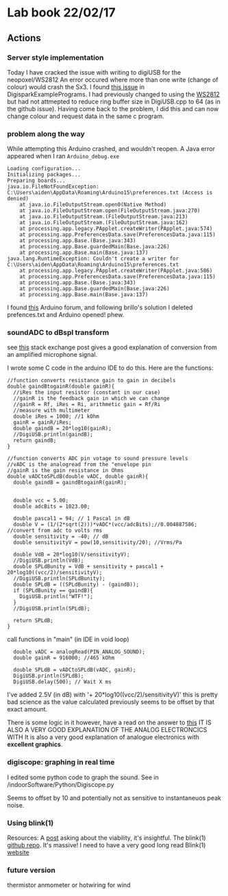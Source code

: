 # Lab book 22/02/17

## Actions
### Server style implementation
Today I have cracked the issue with writing to digiUSB for the neopoxel/WS2812
An error occured where more than one write (change of colour) would crash the Sx3.
I found [this issue](https://github.com/digistump/DigisparkExamplePrograms/issues/4) in DigisparkExamplePrograms.
I had previously changed to using the [WS2812](https://github.com/cpldcpu/light_ws2812/tree/master/light_ws2812_Arduino) but had not attmepted to reduce ring buffer size in DigiUSB.cpp to 64 (as in the github issue).
Having come back to the problem, I did this and can now change colour and request data in the same c program.


### problem along the way
While attempting this Arduino crashed, and wouldn't reopen. 
A Java error appeared when I ran `Arduino_debug.exe`
```
Loading configuration...
Initializing packages...
Preparing boards...
java.io.FileNotFoundException: C:\Users\aiden\AppData\Roaming\Arduino15\preferences.txt (Access is denied)
    at java.io.FileOutputStream.open0(Native Method)
    at java.io.FileOutputStream.open(FileOutputStream.java:270)
    at java.io.FileOutputStream.(FileOutputStream.java:213)
    at java.io.FileOutputStream.(FileOutputStream.java:162)
    at processing.app.legacy.PApplet.createWriter(PApplet.java:574)
    at processing.app.PreferencesData.save(PreferencesData.java:115)
    at processing.app.Base.(Base.java:343)
    at processing.app.Base.guardedMain(Base.java:226)
    at processing.app.Base.main(Base.java:137)
java.lang.RuntimeException: Couldn't create a writer for C:\Users\aiden\AppData\Roaming\Arduino15\preferences.txt
    at processing.app.legacy.PApplet.createWriter(PApplet.java:586)
    at processing.app.PreferencesData.save(PreferencesData.java:115)
    at processing.app.Base.(Base.java:343)
    at processing.app.Base.guardedMain(Base.java:226)
    at processing.app.Base.main(Base.java:137)
```

I found [this](https://forum.arduino.cc/index.php?topic=167553.60) Arduino forum, and following brillo's solution I deleted prefences.txt and Arduino opened! phew.



### soundADC to dBspl transform

see [this](http://electronics.stackexchange.com/questions/96205/how-to-convert-volts-in-db-spl) stack exchange post gives a good explanation of conversion from an amplified microphone signal.

I wrote some C code in the arduino IDE to do this.
Here are the functions:

```
//function converts resistance gain to gain in decibels
double gaindBtogainR(double gainR){
  //iRes the input resistor (constant in our case)
  //gainR is the feedback gain in which we can change
  //gainR = Rf, iRes = Ri, arithmetic gain = Rf/Ri
  //measure with multimeter
  double iRes = 1000; //1 kOhm
  gainR = gainR/iRes;
  double gaindB = 20*log10(gainR);
  //DigiUSB.println(gaindB);
  return gaindB;
}
```

```
//function converts ADC pin votage to sound pressure levels
//vADC is the analogread from the "envelope pin
//gainR is the gain resistance in Ohms
double vADCtoSPLdB(double vADC, double gainR){
  double gaindB = gaindBtogainR(gainR);

  
  double vcc = 5.00;
  double adcBits = 1023.00;
  
  double pascal1 = 94; // 1 Pascal in dB
  double V = (1/(2*sqrt(2)))*vADC*(vcc/adcBits);//0.004887586; //convert from adc to volts rms
  double sensitivity = -40; // dB
  double sensitivityV = pow(10,sensitivity/20); //Vrms/Pa 
  
  double VdB = 20*log10(V/sensitivityV);
  //DigiUSB.println(VdB);
  double SPLdBunity = VdB + sensitivity + pascal1 + 20*log10((vcc/2)/sensitivityV);
  //DigiUSB.println(SPLdBunity);
  double SPLdB = ((SPLdBunity) - (gaindB));
  if (SPLdBunity == gaindB){
    DigiUSB.println("WTF!");
  }
  //DigiUSB.println(SPLdB);
  
  return SPLdB;
}
```

call functions in "main" (in IDE in void loop)

```
  double vADC = analogRead(PIN_ANALOG_SOUND);
  double gainR = 916000; //465 kOhm

  double SPLdB = vADCtoSPLdB(vADC, gainR);
  DigiUSB.println(SPLdB);
  DigiUSB.delay(500); // Wait X ms
```
I've added 2.5V (in dB) with '+ 20*log10((vcc/2)/sensitivityV)'
this is pretty bad science as the value calculated previously seems to be offset by that exact amount.

There is some logic in it however, have a read on the answer to [this](http://electronics.stackexchange.com/questions/57824/how-do-i-get-5v-for-loud-noise-0v-for-silence-from-electret-microphone-or-oth)
IT IS ALSO A VERY GOOD EXPLANATION OF THE ANALOG ELECTRONCICS WITH
It is also a very good explanation of analogue electronics with **excellent graphics**.

### digiscope: graphing in real time
I edited some python code to graph the sound.
See in /indoorSoftware/Python/Digiscope.py

Seems to offset by 10 and potentially not as sensitive to instantaneuos peak noise.

### Using blink(1)
Resources: A [post](https://digistump.com/board/index.php?topic=1194.0) asking about the viability, it's insightful.
           The blink(1) [github repo](https://github.com/todbot/blink1). It's massive! I need to have a very good long read
           Blink(1) [website](https://blink1.thingm.com/)




### future version
thermistor anmometer or hotwiring for wind
